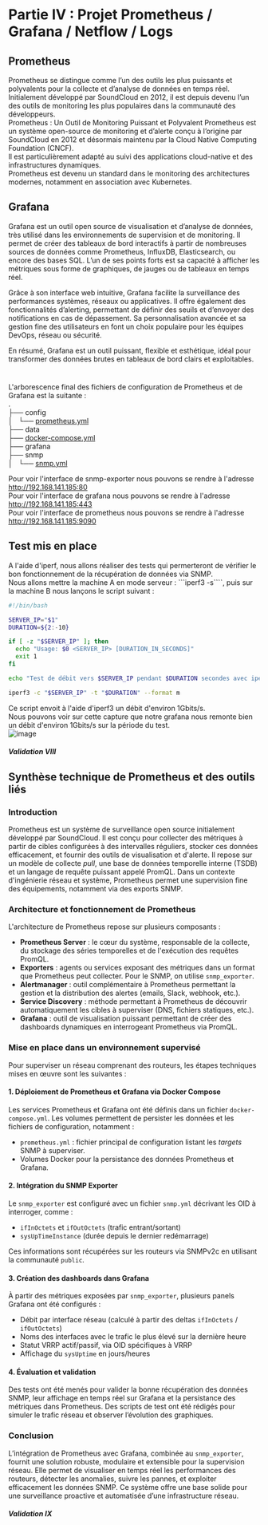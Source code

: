 # Partie IV : Projet Prometheus / Grafana / Netflow / Logs   
  
## Prometheus  
Prometheus se distingue comme l’un des outils les plus puissants et polyvalents pour la collecte et d’analyse de données en temps réel. Initialement développé par SoundCloud en 2012, il est depuis devenu l’un des outils de monitoring les plus populaires dans la communauté des développeurs.  
Prometheus : Un Outil de Monitoring Puissant et Polyvalent
Prometheus est un système open-source de monitoring et d’alerte conçu à l’origine par SoundCloud en 2012 et désormais maintenu par la Cloud Native Computing Foundation (CNCF).   
Il est particulièrement adapté au suivi des applications cloud-native et des infrastructures dynamiques.   
Prometheus est devenu un standard dans le monitoring des architectures modernes, notamment en association avec Kubernetes.

## Grafana 
Grafana est un outil open source de visualisation et d’analyse de données, très utilisé dans les environnements de supervision et de monitoring. Il permet de créer des tableaux de bord interactifs à partir de nombreuses sources de données comme Prometheus, InfluxDB, Elasticsearch, ou encore des bases SQL. L’un de ses points forts est sa capacité à afficher les métriques sous forme de graphiques, de jauges ou de tableaux en temps réel.  

Grâce à son interface web intuitive, Grafana facilite la surveillance des performances systèmes, réseaux ou applicatives. Il offre également des fonctionnalités d’alerting, permettant de définir des seuils et d’envoyer des notifications en cas de dépassement. Sa personnalisation avancée et sa gestion fine des utilisateurs en font un choix populaire pour les équipes DevOps, réseau ou sécurité.  

En résumé, Grafana est un outil puissant, flexible et esthétique, idéal pour transformer des données brutes en tableaux de bord clairs et exploitables.  

#  
L'arborescence final des fichiers de configuration de Prometheus et de Grafana est la suitante :    
.  
├── config  
│   └── [prometheus.yml](https://github.com/cyrillignac/25-813-chollet-hachemi/blob/main/prometheus.yml)    
├── data  
├── [docker-compose.yml](https://github.com/cyrillignac/25-813-chollet-hachemi/blob/main/docker-compose.yml)       
├── grafana  
├── snmp  
│   └── [snmp.yml](https://github.com/cyrillignac/25-813-chollet-hachemi/blob/main/snmp.yml)  


Pour voir l'interface de snmp-exporter nous pouvons se rendre à l'adresse http://192.168.141.185:80  
Pour voir l'interface de grafana nous pouvons se rendre à l'adresse http://192.168.141.185:443  
Pour voir l'interface de prometheus nous pouvons se rendre à l'adresse http://192.168.141.185:9090  


## Test mis en place 
A l'aide d'iperf, nous allons réaliser des tests qui permerteront de vérifier le bon fonctionnement de la récupération de données via SNMP.  
Nous allons mettre la machine A en mode serveur : ```iperf3 -s````, puis sur la machine B nous lançons le script suivant :   
```bash 
#!/bin/bash

SERVER_IP="$1"
DURATION=${2:-10}

if [ -z "$SERVER_IP" ]; then
  echo "Usage: $0 <SERVER_IP> [DURATION_IN_SECONDS]"
  exit 1
fi

echo "Test de débit vers $SERVER_IP pendant $DURATION secondes avec iperf3..."

iperf3 -c "$SERVER_IP" -t "$DURATION" --format m
```
Ce script envoit à l'aide d'iperf3 un débit d'environ 1Gbits/s.  
Nous pouvons voir sur cette capture que notre grafana nous remonte bien un débit d'environ 1Gbits/s sur la période du test.  
![image](https://github.com/user-attachments/assets/5fcadb13-12cc-41c7-b7b8-b8738b0e25b9)

#### _Validation VIII_

## Synthèse technique de Prometheus et des outils liés

### Introduction
Prometheus est un système de surveillance open source initialement développé par SoundCloud. Il est conçu pour collecter des métriques à partir de cibles configurées à des intervalles réguliers, stocker ces données efficacement, et fournir des outils de visualisation et d'alerte. Il repose sur un modèle de collecte *pull*, une base de données temporelle interne (TSDB) et un langage de requête puissant appelé PromQL. Dans un contexte d'ingénierie réseau et système, Prometheus permet une supervision fine des équipements, notamment via des exports SNMP.

### Architecture et fonctionnement de Prometheus
L'architecture de Prometheus repose sur plusieurs composants :
- **Prometheus Server** : le cœur du système, responsable de la collecte, du stockage des séries temporelles et de l'exécution des requêtes PromQL.
- **Exporters** : agents ou services exposant des métriques dans un format que Prometheus peut collecter. Pour le SNMP, on utilise `snmp_exporter`.
- **Alertmanager** : outil complémentaire à Prometheus permettant la gestion et la distribution des alertes (emails, Slack, webhook, etc.).
- **Service Discovery** : méthode permettant à Prometheus de découvrir automatiquement les cibles à superviser (DNS, fichiers statiques, etc.).
- **Grafana** : outil de visualisation puissant permettant de créer des dashboards dynamiques en interrogeant Prometheus via PromQL.

### Mise en place dans un environnement supervisé
Pour superviser un réseau comprenant des routeurs, les étapes techniques mises en œuvre sont les suivantes :

#### 1. Déploiement de Prometheus et Grafana via Docker Compose
Les services Prometheus et Grafana ont été définis dans un fichier `docker-compose.yml`. Les volumes permettent de persister les données et les fichiers de configuration, notamment :
- `prometheus.yml` : fichier principal de configuration listant les *targets* SNMP à superviser.
- Volumes Docker pour la persistance des données Prometheus et Grafana.

#### 2. Intégration du SNMP Exporter
Le `snmp_exporter` est configuré avec un fichier `snmp.yml` décrivant les OID à interroger, comme :
- `ifInOctets` et `ifOutOctets` (trafic entrant/sortant)
- `sysUpTimeInstance` (durée depuis le dernier redémarrage)

Ces informations sont récupérées sur les routeurs via SNMPv2c en utilisant la communauté `public`. 

#### 3. Création des dashboards dans Grafana
À partir des métriques exposées par `snmp_exporter`, plusieurs panels Grafana ont été configurés :
- Débit par interface réseau (calculé à partir des deltas `ifInOctets` / `ifOutOctets`)
- Noms des interfaces avec le trafic le plus élevé sur la dernière heure
- Statut VRRP actif/passif, via OID spécifiques à VRRP
- Affichage du `sysUptime` en jours/heures

#### 4. Évaluation et validation
Des tests ont été menés pour valider la bonne récupération des données SNMP, leur affichage en temps réel sur Grafana et la persistance des métriques dans Prometheus. Des scripts de test ont été rédigés pour simuler le trafic réseau et observer l’évolution des graphiques.

### Conclusion
L’intégration de Prometheus avec Grafana, combinée au `snmp_exporter`, fournit une solution robuste, modulaire et extensible pour la supervision réseau. Elle permet de visualiser en temps réel les performances des routeurs, détecter les anomalies, suivre les pannes, et exploiter efficacement les données SNMP. Ce système offre une base solide pour une surveillance proactive et automatisée d’une infrastructure réseau.

  
#### _Validation IX_
